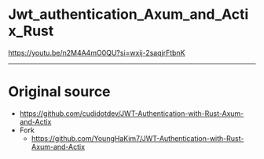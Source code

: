 # Jwt_authentication_Axum_and_Actix_Rust
https://youtu.be/n2M4A4mO0QU?si=wxij-2saqjrFtbnK

<hr>

# Original source
- https://github.com/cudidotdev/JWT-Authentication-with-Rust-Axum-and-Actix
- Fork
  - https://github.com/YoungHaKim7/JWT-Authentication-with-Rust-Axum-and-Actix
